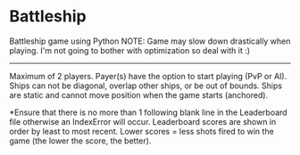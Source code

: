 # Battleship

Battleship game using Python
NOTE: Game may slow down drastically when playing. I'm not going to bother with optimization so deal with it :)


------------------------------------------------------------------------------------------------------------------------

Maximum of 2 players.
Payer(s) have the option to start playing (PvP or AI).
Ships can not be diagonal, overlap other ships, or be out of bounds.
Ships are static and cannot move position when the game starts (anchored).


*Ensure that there is no more than 1 following blank line in the Leaderboard file otherwise an IndexError will occur.
Leaderboard scores are shown in order by least to most recent.
Lower scores = less shots fired to win the game (the lower the score, the better).
